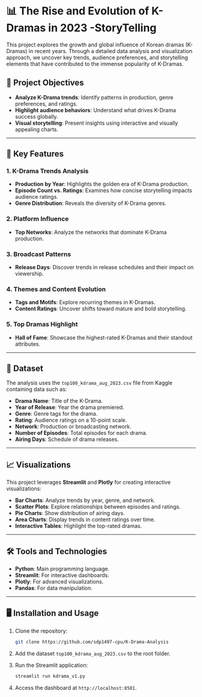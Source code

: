 
# 📊 The Rise and Evolution of K-Dramas in 2023 -StoryTelling

This project explores the growth and global influence of Korean dramas (K-Dramas) in recent years. Through a detailed data analysis and visualization approach, we uncover key trends, audience preferences, and storytelling elements that have contributed to the immense popularity of K-Dramas.

## 🎯 Project Objectives

- **Analyze K-Drama trends**: Identify patterns in production, genre preferences, and ratings.
- **Highlight audience behaviors**: Understand what drives K-Drama success globally.
- **Visual storytelling**: Present insights using interactive and visually appealing charts.

---

## 🚀 Key Features

### 1. **K-Drama Trends Analysis**
   - **Production by Year**: Highlights the golden era of K-Drama production.
   - **Episode Count vs. Ratings**: Examines how concise storytelling impacts audience ratings.
   - **Genre Distribution**: Reveals the diversity of K-Drama genres.

### 2. **Platform Influence**
   - **Top Networks**: Analyze the networks that dominate K-Drama production.

### 3. **Broadcast Patterns**
   - **Release Days**: Discover trends in release schedules and their impact on viewership.

### 4. **Themes and Content Evolution**
   - **Tags and Motifs**: Explore recurring themes in K-Dramas.
   - **Content Ratings**: Uncover shifts toward mature and bold storytelling.

### 5. **Top Dramas Highlight**
   - **Hall of Fame**: Showcase the highest-rated K-Dramas and their standout attributes.

---

## 📁 Dataset

The analysis uses the `top100_kdrama_aug_2023.csv` file from Kaggle containing data such as:

- **Drama Name**: Title of the K-Drama.
- **Year of Release**: Year the drama premiered.
- **Genre**: Genre tags for the drama.
- **Rating**: Audience ratings on a 10-point scale.
- **Network**: Production or broadcasting network.
- **Number of Episodes**: Total episodes for each drama.
- **Airing Days**: Schedule of drama releases.

---

## 📈 Visualizations

This project leverages **Streamlit** and **Plotly** for creating interactive visualizations:

- **Bar Charts**: Analyze trends by year, genre, and network.
- **Scatter Plots**: Explore relationships between episodes and ratings.
- **Pie Charts**: Show distribution of airing days.
- **Area Charts**: Display trends in content ratings over time.
- **Interactive Tables**: Highlight the top-rated dramas.

---

## 🛠️ Tools and Technologies

- **Python**: Main programming language.
- **Streamlit**: For interactive dashboards.
- **Plotly**: For advanced visualizations.
- **Pandas**: For data manipulation.

---

## 🖥️ Installation and Usage

1. Clone the repository:

   ```bash
   git clone https://github.com/sdp1497-cpu/K-Drama-Analysis
   ```

3. Add the dataset `top100_kdrama_aug_2023.csv` to the root folder.

4. Run the Streamlit application:

   ```bash
   streamlit run kdrama_v1.py
   ```

5. Access the dashboard at `http://localhost:8501`.


